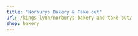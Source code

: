 ```yaml
---
title: "Norburys Bakery & Take out"
url: /kings-lynn/norburys-bakery-and-take-out/
shop: bakery
---
```

